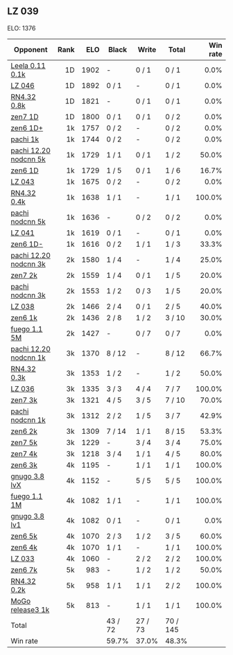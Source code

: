 ## LZ 039 ##

ELO: 1376

Opponent | Rank | ELO | Black | Write | Total | Win rate
---------|-----:|----:|-------|-------|-------|-------:
[Leela 0.11 0.1k](Leela%200.11%200.1k.md) | 1D | 1902 | - | 0 / 1 | 0 / 1 | 0.0%
[LZ 046](LZ%20046.md) | 1D | 1892 | 0 / 1 | - | 0 / 1 | 0.0%
[RN4.32 0.8k](RN4.32%200.8k.md) | 1D | 1821 | - | 0 / 1 | 0 / 1 | 0.0%
[zen7 1D](zen7%201D.md) | 1D | 1800 | 0 / 1 | 0 / 1 | 0 / 2 | 0.0%
[zen6 1D+](zen6%201D+.md) | 1k | 1757 | 0 / 2 | - | 0 / 2 | 0.0%
[pachi 1k](pachi%201k.md) | 1k | 1744 | 0 / 2 | - | 0 / 2 | 0.0%
[pachi 12.20 nodcnn 5k](pachi%2012.20%20nodcnn%205k.md) | 1k | 1729 | 1 / 1 | 0 / 1 | 1 / 2 | 50.0%
[zen6 1D](zen6%201D.md) | 1k | 1729 | 1 / 5 | 0 / 1 | 1 / 6 | 16.7%
[LZ 043](LZ%20043.md) | 1k | 1675 | 0 / 2 | - | 0 / 2 | 0.0%
[RN4.32 0.4k](RN4.32%200.4k.md) | 1k | 1638 | 1 / 1 | - | 1 / 1 | 100.0%
[pachi nodcnn 5k](pachi%20nodcnn%205k.md) | 1k | 1636 | - | 0 / 2 | 0 / 2 | 0.0%
[LZ 041](LZ%20041.md) | 1k | 1619 | 0 / 1 | - | 0 / 1 | 0.0%
[zen6 1D-](zen6%201D-.md) | 1k | 1616 | 0 / 2 | 1 / 1 | 1 / 3 | 33.3%
[pachi 12.20 nodcnn 3k](pachi%2012.20%20nodcnn%203k.md) | 2k | 1580 | 1 / 4 | - | 1 / 4 | 25.0%
[zen7 2k](zen7%202k.md) | 2k | 1559 | 1 / 4 | 0 / 1 | 1 / 5 | 20.0%
[pachi nodcnn 3k](pachi%20nodcnn%203k.md) | 2k | 1553 | 1 / 2 | 0 / 3 | 1 / 5 | 20.0%
[LZ 038](LZ%20038.md) | 2k | 1466 | 2 / 4 | 0 / 1 | 2 / 5 | 40.0%
[zen6 1k](zen6%201k.md) | 2k | 1436 | 2 / 8 | 1 / 2 | 3 / 10 | 30.0%
[fuego 1.1 5M](fuego%201.1%205M.md) | 2k | 1427 | - | 0 / 7 | 0 / 7 | 0.0%
[pachi 12.20 nodcnn 1k](pachi%2012.20%20nodcnn%201k.md) | 3k | 1370 | 8 / 12 | - | 8 / 12 | 66.7%
[RN4.32 0.3k](RN4.32%200.3k.md) | 3k | 1353 | 1 / 2 | - | 1 / 2 | 50.0%
[LZ 036](LZ%20036.md) | 3k | 1335 | 3 / 3 | 4 / 4 | 7 / 7 | 100.0%
[zen7 3k](zen7%203k.md) | 3k | 1321 | 4 / 5 | 3 / 5 | 7 / 10 | 70.0%
[pachi nodcnn 1k](pachi%20nodcnn%201k.md) | 3k | 1312 | 2 / 2 | 1 / 5 | 3 / 7 | 42.9%
[zen6 2k](zen6%202k.md) | 3k | 1309 | 7 / 14 | 1 / 1 | 8 / 15 | 53.3%
[zen7 5k](zen7%205k.md) | 3k | 1229 | - | 3 / 4 | 3 / 4 | 75.0%
[zen7 4k](zen7%204k.md) | 3k | 1218 | 3 / 4 | 1 / 1 | 4 / 5 | 80.0%
[zen6 3k](zen6%203k.md) | 4k | 1195 | - | 1 / 1 | 1 / 1 | 100.0%
[gnugo 3.8 lvX](gnugo%203.8%20lvX.md) | 4k | 1152 | - | 5 / 5 | 5 / 5 | 100.0%
[fuego 1.1 1M](fuego%201.1%201M.md) | 4k | 1082 | 1 / 1 | - | 1 / 1 | 100.0%
[gnugo 3.8 lv1](gnugo%203.8%20lv1.md) | 4k | 1082 | 0 / 1 | - | 0 / 1 | 0.0%
[zen6 5k](zen6%205k.md) | 4k | 1070 | 2 / 3 | 1 / 2 | 3 / 5 | 60.0%
[zen6 4k](zen6%204k.md) | 4k | 1070 | 1 / 1 | - | 1 / 1 | 100.0%
[LZ 033](LZ%20033.md) | 4k | 1060 | - | 2 / 2 | 2 / 2 | 100.0%
[zen6 7k](zen6%207k.md) | 5k | 983 | - | 1 / 2 | 1 / 2 | 50.0%
[RN4.32 0.2k](RN4.32%200.2k.md) | 5k | 958 | 1 / 1 | 1 / 1 | 2 / 2 | 100.0%
[MoGo release3 1k](MoGo%20release3%201k.md) | 5k | 813 | - | 1 / 1 | 1 / 1 | 100.0%
Total | | | 43 / 72 | 27 / 73 | 70 / 145 | 
Win rate| | | 59.7% | 37.0% | 48.3% | 
